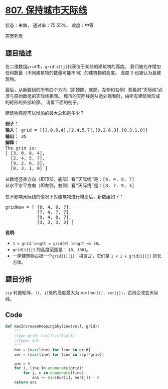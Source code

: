 # [807. 保持城市天际线](https://leetcode-cn.com/problems/max-increase-to-keep-city-skyline)

状态：未做， 通过率：75.55%， 难度：中等

[答案列表](Solutions/answer_list.md)

## 题目描述
在二维数组`grid`中，`grid[i][j]`代表位于某处的建筑物的高度。 我们被允许增加任何数量（不同建筑物的数量可能不同）的建筑物的高度。 高度 0 也被认为是建筑物。

最后，从新数组的所有四个方向（即顶部，底部，左侧和右侧）观看的“天际线”必须与原始数组的天际线相同。 城市的天际线是从远处观看时，由所有建筑物形成的矩形的外部轮廓。 请看下面的例子。

建筑物高度可以增加的最大总和是多少？

<pre>
<strong>例子：</strong>
<strong>输入：</strong> grid = [[3,0,8,4],[2,4,5,7],[9,2,6,3],[0,3,1,0]]
<strong>输出：</strong> 35
<strong>解释：</strong> 
The grid is:
[ [3, 0, 8, 4], 
  [2, 4, 5, 7],
  [9, 2, 6, 3],
  [0, 3, 1, 0] ]

从数组竖直方向（即顶部，底部）看&ldquo;天际线&rdquo;是：[9, 4, 8, 7]
从水平水平方向（即左侧，右侧）看&ldquo;天际线&rdquo;是：[8, 7, 9, 3]

在不影响天际线的情况下对建筑物进行增高后，新数组如下：

gridNew = [ [8, 4, 8, 7],
            [7, 4, 7, 7],
            [9, 4, 8, 7],
            [3, 3, 3, 3] ]
</pre>

 **说明:**

- `1 < grid.length = grid[0].length <= 50`。
- `grid[i][j]` 的高度范围是： `[0, 100]`。
- 一座建筑物占据一个`grid[i][j]`：换言之，它们是 `1 x 1 x grid[i][j]` 的长方体。



## 题目分析
`zip` 转置矩阵，`(i, j)`处的高度最大为 `min(hor[i], ver[j])`，否则会改变天际线。


## Code
```python
def maxIncreaseKeepingSkyline(self, grid):
    """
    :type grid: List[List[int]]
    :rtype: int
    """
    hor = [max(line) for line in grid]
    ver = [max(line) for line in zip(*grid)]

    ans = 0
    for i, line in enumerate(grid):
        for j, n in enumerate(line):
            ans += min(hor[i], ver[j]) - n
    return ans
```
